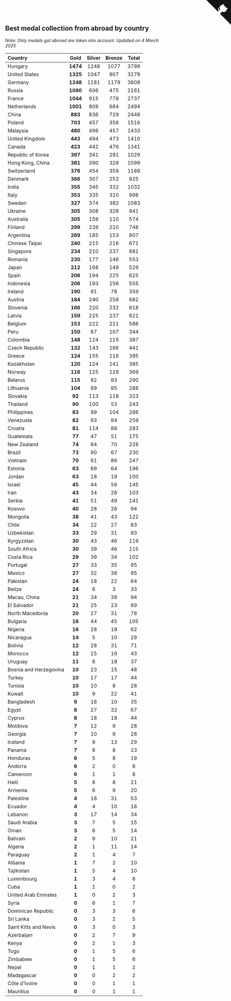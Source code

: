 ## Best medal collection from abroad by country

*Note: Only medals got abroad are taken into account.*
*Updated on  4 March 2025*

| Country | Gold | Silver | Bronze | Total |
| :--- | :--: | :--: | :--: | :--: |
| Hungary | **1474** | 1248 | 1077 | 3799 |
| United States | **1325** | 1047 | 907 | 3279 |
| Germany | **1248** | 1181 | 1179 | 3608 |
| Russia | **1080** | 606 | 475 | 2161 |
| France | **1044** | 915 | 778 | 2737 |
| Netherlands | **1001** | 809 | 684 | 2494 |
| China | **883** | 836 | 729 | 2448 |
| Poland | **703** | 457 | 356 | 1516 |
| Malaysia | **480** | 496 | 457 | 1433 |
| United Kingdom | **443** | 494 | 473 | 1410 |
| Canada | **423** | 442 | 476 | 1341 |
| Republic of Korea | **397** | 341 | 291 | 1029 |
| Hong Kong, China | **381** | 390 | 328 | 1099 |
| Switzerland | **376** | 454 | 359 | 1189 |
| Denmark | **366** | 307 | 252 | 925 |
| India | **355** | 345 | 332 | 1032 |
| Italy | **353** | 335 | 310 | 998 |
| Sweden | **327** | 374 | 382 | 1083 |
| Ukraine | **305** | 308 | 328 | 941 |
| Australia | **305** | 159 | 110 | 574 |
| Finland | **299** | 239 | 210 | 748 |
| Argentina | **269** | 185 | 153 | 607 |
| Chinese Taipei | **240** | 215 | 216 | 671 |
| Singapore | **234** | 210 | 237 | 681 |
| Romania | **230** | 177 | 146 | 553 |
| Japan | **212** | 168 | 149 | 529 |
| Spain | **206** | 194 | 225 | 625 |
| Indonesia | **206** | 193 | 156 | 555 |
| Ireland | **190** | 91 | 78 | 359 |
| Austria | **184** | 240 | 258 | 682 |
| Slovenia | **166** | 220 | 232 | 618 |
| Latvia | **159** | 225 | 237 | 621 |
| Belgium | **153** | 222 | 211 | 586 |
| Peru | **150** | 87 | 107 | 344 |
| Colombia | **148** | 124 | 115 | 387 |
| Czech Republic | **132** | 143 | 166 | 441 |
| Greece | **124** | 155 | 116 | 395 |
| Kazakhstan | **120** | 124 | 141 | 385 |
| Norway | **116** | 125 | 128 | 369 |
| Belarus | **115** | 82 | 93 | 290 |
| Lithuania | **104** | 89 | 95 | 288 |
| Slovakia | **92** | 113 | 118 | 323 |
| Thailand | **90** | 100 | 53 | 243 |
| Philippines | **83** | 99 | 104 | 286 |
| Venezuela | **82** | 93 | 84 | 259 |
| Croatia | **81** | 114 | 88 | 283 |
| Guatemala | **77** | 47 | 51 | 175 |
| New Zealand | **74** | 84 | 70 | 228 |
| Brazil | **73** | 90 | 67 | 230 |
| Vietnam | **70** | 91 | 86 | 247 |
| Estonia | **63** | 69 | 64 | 196 |
| Jordan | **63** | 18 | 19 | 100 |
| Israel | **45** | 44 | 56 | 145 |
| Iran | **43** | 34 | 26 | 103 |
| Serbia | **41** | 51 | 49 | 141 |
| Kosovo | **40** | 28 | 26 | 94 |
| Mongolia | **38** | 41 | 43 | 122 |
| Chile | **34** | 22 | 27 | 83 |
| Uzbekistan | **33** | 29 | 31 | 93 |
| Kyrgyzstan | **30** | 43 | 46 | 119 |
| South Africa | **30** | 39 | 46 | 115 |
| Costa Rica | **29** | 39 | 34 | 102 |
| Portugal | **27** | 33 | 35 | 95 |
| Mexico | **27** | 32 | 36 | 95 |
| Pakistan | **24** | 18 | 22 | 64 |
| Belize | **24** | 6 | 3 | 33 |
| Macau, China | **21** | 34 | 39 | 94 |
| El Salvador | **21** | 25 | 23 | 69 |
| North Macedonia | **20** | 27 | 31 | 78 |
| Bulgaria | **16** | 44 | 45 | 105 |
| Nigeria | **16** | 28 | 18 | 62 |
| Nicaragua | **14** | 5 | 10 | 29 |
| Bolivia | **12** | 28 | 31 | 71 |
| Morocco | **12** | 15 | 16 | 43 |
| Uruguay | **11** | 8 | 18 | 37 |
| Bosnia and Herzegovina | **10** | 23 | 15 | 48 |
| Turkey | **10** | 17 | 17 | 44 |
| Tunisia | **10** | 10 | 8 | 28 |
| Kuwait | **10** | 9 | 22 | 41 |
| Bangladesh | **9** | 16 | 10 | 35 |
| Egypt | **8** | 27 | 32 | 67 |
| Cyprus | **8** | 18 | 18 | 44 |
| Moldova | **7** | 12 | 9 | 28 |
| Georgia | **7** | 10 | 9 | 26 |
| Iceland | **7** | 9 | 13 | 29 |
| Panama | **7** | 8 | 8 | 23 |
| Honduras | **6** | 5 | 8 | 19 |
| Andorra | **6** | 2 | 0 | 8 |
| Cameroon | **6** | 1 | 1 | 8 |
| Haiti | **5** | 8 | 8 | 21 |
| Armenia | **5** | 6 | 9 | 20 |
| Palestine | **4** | 18 | 31 | 53 |
| Ecuador | **4** | 4 | 10 | 18 |
| Lebanon | **3** | 17 | 14 | 34 |
| Saudi Arabia | **3** | 7 | 5 | 15 |
| Oman | **3** | 6 | 5 | 14 |
| Bahrain | **2** | 9 | 10 | 21 |
| Algeria | **2** | 1 | 11 | 14 |
| Paraguay | **2** | 1 | 4 | 7 |
| Albania | **1** | 7 | 2 | 10 |
| Tajikistan | **1** | 5 | 4 | 10 |
| Luxembourg | **1** | 3 | 4 | 8 |
| Cuba | **1** | 1 | 0 | 2 |
| United Arab Emirates | **1** | 0 | 2 | 3 |
| Syria | **0** | 6 | 1 | 7 |
| Dominican Republic | **0** | 3 | 3 | 6 |
| Sri Lanka | **0** | 3 | 2 | 5 |
| Saint Kitts and Nevis | **0** | 3 | 0 | 3 |
| Azerbaijan | **0** | 2 | 7 | 9 |
| Kenya | **0** | 2 | 1 | 3 |
| Togo | **0** | 1 | 5 | 6 |
| Zimbabwe | **0** | 1 | 5 | 6 |
| Nepal | **0** | 1 | 1 | 2 |
| Madagascar | **0** | 0 | 2 | 2 |
| Côte d'Ivoire | **0** | 0 | 1 | 1 |
| Mauritius | **0** | 0 | 1 | 1 |


<a href="https://github.com/jonatanklosko/wca_statistics" class="github-corner" aria-label="View source on Github"><svg width="80" height="80" viewBox="0 0 250 250" style="fill:#151513; color:#fff; position: absolute; top: 0; border: 0; right: 0;" aria-hidden="true"><path d="M0,0 L115,115 L130,115 L142,142 L250,250 L250,0 Z"></path><path d="M128.3,109.0 C113.8,99.7 119.0,89.6 119.0,89.6 C122.0,82.7 120.5,78.6 120.5,78.6 C119.2,72.0 123.4,76.3 123.4,76.3 C127.3,80.9 125.5,87.3 125.5,87.3 C122.9,97.6 130.6,101.9 134.4,103.2" fill="currentColor" style="transform-origin: 130px 106px;" class="octo-arm"></path><path d="M115.0,115.0 C114.9,115.1 118.7,116.5 119.8,115.4 L133.7,101.6 C136.9,99.2 139.9,98.4 142.2,98.6 C133.8,88.0 127.5,74.4 143.8,58.0 C148.5,53.4 154.0,51.2 159.7,51.0 C160.3,49.4 163.2,43.6 171.4,40.1 C171.4,40.1 176.1,42.5 178.8,56.2 C183.1,58.6 187.2,61.8 190.9,65.4 C194.5,69.0 197.7,73.2 200.1,77.6 C213.8,80.2 216.3,84.9 216.3,84.9 C212.7,93.1 206.9,96.0 205.4,96.6 C205.1,102.4 203.0,107.8 198.3,112.5 C181.9,128.9 168.3,122.5 157.7,114.1 C157.9,116.9 156.7,120.9 152.7,124.9 L141.0,136.5 C139.8,137.7 141.6,141.9 141.8,141.8 Z" fill="currentColor" class="octo-body"></path></svg></a><style>.github-corner:hover .octo-arm{animation:octocat-wave 560ms ease-in-out}@keyframes octocat-wave{0%,100%{transform:rotate(0)}20%,60%{transform:rotate(-25deg)}40%,80%{transform:rotate(10deg)}}@media (max-width:500px){.github-corner:hover .octo-arm{animation:none}.github-corner .octo-arm{animation:octocat-wave 560ms ease-in-out}}</style>
